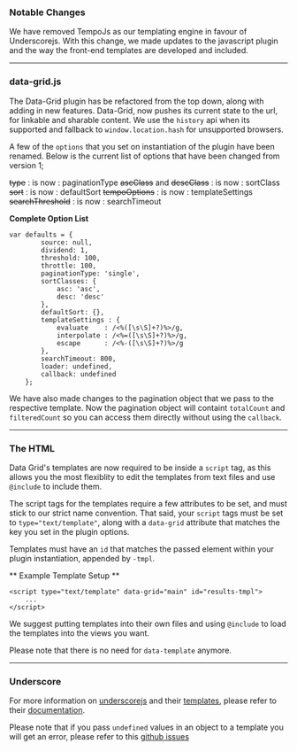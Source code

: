 ### Notable Changes

We have removed TempoJs as our templating engine in favour of Underscorejs. With
this change, we made updates to the javascript plugin and the way the front-end
templates are developed and included.

----------

### data-grid.js

The Data-Grid plugin has be refactored from the top down, along with adding in new features.
Data-Grid, now pushes its current state to the url, for linkable and sharable content. We
use the `history` api when its supported and fallback to `window.location.hash` for unsupported
browsers.

A few of the `options` that you set on instantiation of the plugin have been renamed.
Below is the current list of options that have been changed from version 1;

~~type~~ : is now : paginationType
~~ascClass~~ and ~~descClass~~ : is now : sortClass
~~sort~~ : is now : defaultSort
~~tempoOptions~~ : is now : templateSettings
~~searchThreshold~~ : is now : searchTimeout

**Complete Option List**

	var defaults = {
			source: null,
			dividend: 1,
			threshold: 100,
			throttle: 100,
			paginationType: 'single',
			sortClasses: {
				asc: 'asc',
				desc: 'desc'
			},
			defaultSort: {},
			templateSettings : {
				evaluate    : /<%([\s\S]+?)%>/g,
				interpolate : /<%=([\s\S]+?)%>/g,
				escape      : /<%-([\s\S]+?)%>/g
			},
			searchTimeout: 800,
			loader: undefined,
			callback: undefined
		};

We have also made changes to the pagination object that we pass to the respective template.
Now the pagination object will containt `totalCount` and `filteredCount` so you can access
them directly without using the `callback`.

----------

### The HTML

Data Grid's templates are now required to be inside a `script` tag, as this allows you
the most flexiblity to edit the templates from text files and use `@include` to include
them.

The script tags for the templates require a few attributes to be set, and must
stick to our strict name convention. That said, your `script` tags must be set to
`type="text/template"`, along with a `data-grid` attribute that matches the key you
set in the plugin options.

Templates must have an `id` that matches the passed element
within your plugin instantiation, appended by `-tmpl`.

** Example Template Setup **

	<script type="text/template" data-grid="main" id="results-tmpl">
		...
	</script>

We suggest putting templates into their own files and using `@include` to load
the templates into the views you want.

Please note that there is no need for `data-template` anymore.

----------

### Underscore

For more information on [underscorejs](http://underscorejs.org/) and their [templates](http://underscorejs.org/#template),
please refer to their [documentation](http://underscorejs.org/).

Please note that if you pass `undefined` values in an object to a template you will get an error,
please refer to this [github issues](https://github.com/jashkenas/underscore/issues/237)

